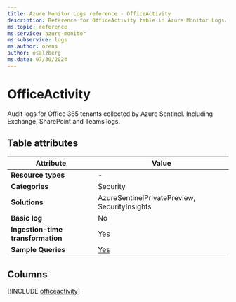 ```yaml
---
title: Azure Monitor Logs reference - OfficeActivity
description: Reference for OfficeActivity table in Azure Monitor Logs.
ms.topic: reference
ms.service: azure-monitor
ms.subservice: logs
ms.author: orens
author: osalzberg
ms.date: 07/30/2024
---
```


# OfficeActivity

Audit logs for Office 365 tenants collected by Azure Sentinel. Including Exchange, SharePoint and Teams logs.


## Table attributes

|Attribute|Value|
|---|---|
|**Resource types**|-|
|**Categories**|Security|
|**Solutions**| AzureSentinelPrivatePreview, SecurityInsights|
|**Basic log**|No|
|**Ingestion-time transformation**|Yes|
|**Sample Queries**|[Yes](/azure/azure-monitor/reference/queries/officeactivity)|



## Columns
  
[!INCLUDE [officeactivity](./includes/officeactivity-include.md)]
